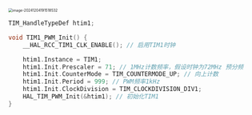 <img src="https://tc8483.oss-cn-beijing.aliyuncs.com/image/image-20241204191518532.png" alt="image-20241204191518532" style="zoom: 50%;" />

```c
TIM_HandleTypeDef htim1;

void TIM1_PWM_Init() {
    __HAL_RCC_TIM1_CLK_ENABLE(); // 启用TIM1时钟

    htim1.Instance = TIM1;
    htim1.Init.Prescaler = 71; // 1MHz计数频率，假设时钟为72MHz 预分频
    htim1.Init.CounterMode = TIM_COUNTERMODE_UP; // 向上计数
    htim1.Init.Period = 999; // PWM频率1kHz
    htim1.Init.ClockDivision = TIM_CLOCKDIVISION_DIV1;
    HAL_TIM_PWM_Init(&htim1); // 初始化TIM1
}

```